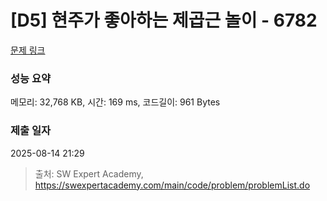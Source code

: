 # [D5] 현주가 좋아하는 제곱근 놀이 - 6782 

[문제 링크](https://swexpertacademy.com/main/code/problem/problemDetail.do?contestProbId=AWgqsAlKr9sDFAW0) 

### 성능 요약

메모리: 32,768 KB, 시간: 169 ms, 코드길이: 961 Bytes

### 제출 일자

2025-08-14 21:29



> 출처: SW Expert Academy, https://swexpertacademy.com/main/code/problem/problemList.do